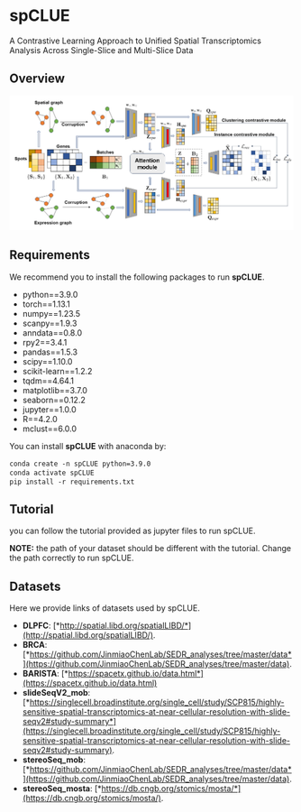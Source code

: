 # spCLUE

A Contrastive Learning Approach to Unified Spatial Transcriptomics Analysis Across Single-Slice and Multi-Slice Data

## Overview

![Overview of spCLUE](./spCLUE.png)

## Requirements

We recommend you to install the following packages to run **spCLUE**.

- python==3.9.0
- torch==1.13.1
- numpy==1.23.5
- scanpy==1.9.3
- anndata==0.8.0
- rpy2==3.4.1
- pandas==1.5.3
- scipy==1.10.0
- scikit-learn==1.2.2
- tqdm==4.64.1
- matplotlib==3.7.0
- seaborn==0.12.2
- jupyter==1.0.0
- R==4.2.0
- mclust==6.0.0

You can install **spCLUE** with anaconda by:

```shell
conda create -n spCLUE python=3.9.0
conda activate spCLUE
pip install -r requirements.txt
```

## Tutorial

you can follow the tutorial provided as jupyter files to run spCLUE.

**NOTE:** the path of your dataset should be different with the tutorial. Change the path correctly to run spCLUE.

## Datasets

Here we provide links of datasets used by spCLUE.

- **DLPFC**: [*http://spatial.libd.org/spatialLIBD/*](http://spatial.libd.org/spatialLIBD/).
- **BRCA**: [*https://github.com/JinmiaoChenLab/SEDR_analyses/tree/master/data*](https://github.com/JinmiaoChenLab/SEDR_analyses/tree/master/data).
- **BARISTA**: [*https://spacetx.github.io/data.html*](https://spacetx.github.io/data.html)
- **slideSeqV2_mob**: [*https://singlecell.broadinstitute.org/single_cell/study/SCP815/highly-sensitive-spatial-transcriptomics-at-near-cellular-resolution-with-slide-seqv2#study-summary*](https://singlecell.broadinstitute.org/single_cell/study/SCP815/highly-sensitive-spatial-transcriptomics-at-near-cellular-resolution-with-slide-seqv2#study-summary).
- **stereoSeq_mob**: [*https://github.com/JinmiaoChenLab/SEDR_analyses/tree/master/data*](https://github.com/JinmiaoChenLab/SEDR_analyses/tree/master/data).
- **stereoSeq_mosta**: [*https://db.cngb.org/stomics/mosta/*](https://db.cngb.org/stomics/mosta/).
